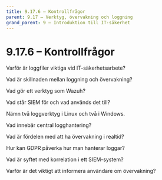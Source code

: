 ```yaml
---
title: 9.17.6 – Kontrollfrågor
parent: 9.17 – Verktyg, övervakning och loggning
grand_parent: 9 – Introduktion till IT-säkerhet
---
```

# 9.17.6 – Kontrollfrågor

Varför är loggfiler viktiga vid IT-säkerhetsarbete?

Vad är skillnaden mellan loggning och övervakning?

Vad gör ett verktyg som Wazuh?

Vad står SIEM för och vad används det till?

Nämn två loggverktyg i Linux och två i Windows.

Vad innebär central logghantering?

Vad är fördelen med att ha övervakning i realtid?

Hur kan GDPR påverka hur man hanterar loggar?

Vad är syftet med korrelation i ett SIEM-system?

Varför är det viktigt att informera användare om övervakning?

